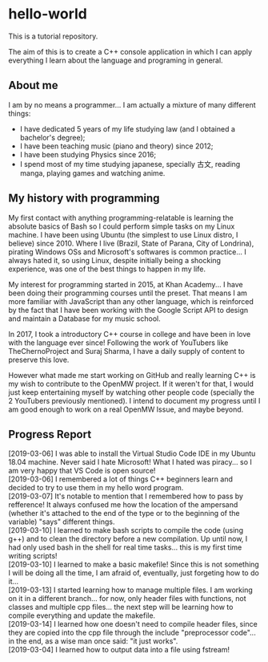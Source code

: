 # hello-world

This is a tutorial repository.

The aim of this is to create a C++ console application in which I can apply everything I learn about the language and programing in general.

## About me

I am by no means a programmer... I am actually a mixture of many different things:  
- I have dedicated 5 years of my life studying law (and I obtained a bachelor's degree);
- I have been teaching music (piano and theory) since 2012;
- I have been studying Physics since 2016;
- I spend most of my time studying japanese, specially 古文, reading manga, playing games and watching anime.

## My history with programming

My first contact with anything programming-relatable is learning the absolute basics of Bash so I could perform simple tasks on my Linux machine. I have been using Ubuntu (the simplest to use Linux distro, I believe) since 2010. Where I live (Brazil, State of Parana, City of Londrina), pirating Windows OSs and Microsoft's softwares is common practice... I always hated it, so using Linux, despite initially being a shocking experience, was one of the best things to happen in my life.

My interest for programming started in 2015, at Khan Academy... I have been doing their programming courses until the preset. That means I am more familiar with JavaScript than any other language, which is reinforced by the fact that I have been working with the Google Script API to design and maintain a Database for my music school.

In 2017, I took a introductory C++ course in college and have been in love with the language ever since! Following the work of YouTubers like TheChernoProject and Suraj Sharma, I have a daily supply of content to preserve this love.

However what made me start working on GitHub and really learning C++ is my wish to contribute to the OpenMW project. If it weren't for that, I would just keep entertaining myself by watching other people code (specially the 2 YouTubers previously mentioned). I intend to document my progress until I am good enough to work on a real OpenMW Issue, and maybe beyond.

## Progress Report
[2019-03-06] I was able to install the Virtual Studio Code IDE in my Ubuntu 18.04 machine. Never said I hate Microsoft! What I hated was piracy... so I am very happy that VS Code is open source!  
[2019-03-06] I remembered a lot of things C++ beginners learn and decided to try to use them in my hello word program.  
[2019-03-07] It's notable to mention that I remembered how to pass by refference! It always confused me how the location of the ampersand (whether it's attached to the end of the type or to the beginning of the variable) "says" different things.  
[2019-03-10] I learned to make bash scripts to compile the code (using g++) and to clean the directory before a new compilation. Up until now, I had only used bash in the shell for real time tasks... this is my first time writing scripts!  
[2019-03-10] I learned to make a basic makefile! Since this is not something I will be doing all the time, I am afraid of, eventually, just forgeting how to do it...  
[2019-03-13] I started learning how to manage multiple files. I am working on it in a different branch... for now, only header files with functions, not classes and multiple cpp files... the next step will be learning how to compile everything and update the makefile.  
[2019-03-14] I learned how one doesn't need to compile header files, since they are copied into the cpp file through the include "preprocessor code"... in the end, as a wise man once said: "it just works".  
[2019-03-04] I learned how to output data into a file using fstream!  
